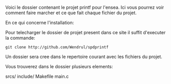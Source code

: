 Voici le dossier contenant le projet printf pour l'ensea.
Ici vous pourrez voir comment faire marcher et ce que fait chaque fichier du projet.

En ce qui concerne l'installation:

Pour telecharger le dossier de projet present dans ce site il suffit d'executer la commande:

``git clone http://github.com/Wendrul/spdprintf``

Un dossier sera cree dans le repertoire courant avec les fichiers du projet.

Vous trouverez dans le dossier plusieurs elements:

<item>
srcs/
</item>

<item>
include/
</item>

<item>
Makefile
</item>

<item>
main.c
</item>
